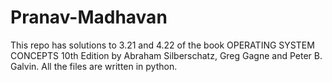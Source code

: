 # Pranav-Madhavan
This repo has solutions to 3.21 and 4.22 of the book OPERATING SYSTEM CONCEPTS 10th Edition by Abraham Silberschatz, Greg Gagne and Peter B. Galvin.
All the files are written in python.
